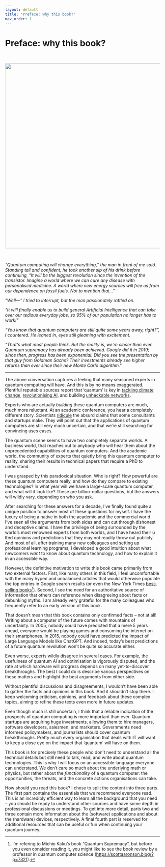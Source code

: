 ```yaml
---
layout: default
title: "Preface: why this book?"
nav_order: 1
---
```


# Preface: why this book?

&nbsp;

<img src=" {{ site.baseurl }}/media/image1.png"
style="width:6.26737in" />

&nbsp;

*“Quantum computing will change everything,” the man in front of me
said. Standing tall and confident, he took another sip of his drink
before continuing, “It will be the biggest revolution since the
invention of the transistor. Imagine a world where we can cure any
disease with personalised medicine. A world where new energy sources
will free us from our dependence on fossil fuels. Not to mention that…”*

*"Well—" I tried to interrupt, but the man passionately rattled on.*

*"It will finally enable us to build general Artificial Intelligence
that can take over our tedious everyday jobs, so 95% of our population
no longer has to work!"*

*“You know that quantum computers are still quite some years away,
right?”, I countered. He leaned in, eyes still gleaming with
excitement.*

*“That's what most people think. But the reality is, we're closer than
ever. Quantum supremacy has already been achieved. Google did it in
2019; since then, progress has been exponential. Did you see the
presentation by that guy from Goldman Sachs? Their investments already
see higher returns than ever since their new Monte Carlo algorithm."*

----

The above conversation captures a feeling that many seasoned experts in
quantum computing will have. And this is by no means exaggerated.
Plentiful reputable sources report that ‘quantum’ is key in [tackling
climate
change](https://www.mckinsey.com/capabilities/mckinsey-digital/our-insights/quantum-computing-just-might-save-the-planet),
[revolutionising
AI](https://www.forbes.com/sites/forbestechcouncil/2024/05/02/six-ground-breaking-industries-quantum-computing-is-projected-to-revolutionize/),
and building [unhackable
networks](https://www.newscientist.com/article/2368353-an-unhackable-quantum-internet-is-being-built-in-new-york-city/).

Experts who are actually *building* these quantum computers are much,
much more reluctant. At an academic conference, you hear a completely
different story. Scientists
[ridicule](https://twitter.com/DulwichQuantum) the absurd claims that
some consultants and startups make. They will point out that the
applications of quantum computers are still very much uncertain, and
that we’re still searching for convincing uses cases.

The quantum scene seems to have two completely separate worlds. A
business world, that reaches out to anybody who will hear them about the
unprecedented capabilities of quantum computers. And the academic world,
the community of experts that quietly bring this quantum computer to
reality, sharing their results in technical papers that require a PhD to
understand.

I was grasped by this paradoxical situation. Who is right? How powerful
are these quantum computers really, and how do they compare to existing
technologies? In what year will we have a large-scale quantum computer,
and what will it look like? These are billion-dollar questions, but the
answers will wildly vary, depending on who you ask.

After searching for these answers for a decade, I’ve finally found quite
a unique position to answer most of these questions for myself. I have
the luxury of being a native in both the academic and the commercial
world. I’ve seen all the arguments from both sides and can cut through
dishonest and deceptive claims. I have the privilege of being surrounded
by the world’s most renowned experts from both worlds, and I have heard
their u lted opinions and predictions that they may not readily throw
out publicly. And most of all, after training many new colleagues and
setting up professional learning programs, I developed a good intuition
about what newcomers *want* to know about quantum technology, and how to
explain it in an accessible way.

However, the definitive motivation to write this book came primarily
from two external factors. First, like many others in this field, I feel
uncomfortable with the many hyped and unbalanced articles that would
otherwise populate the top entries in Google search results (or even the
New York Times [best-selling
books](https://en.wikipedia.org/wiki/Quantum_Supremacy)[^1]). Second, I
see the need for an authoritative source of information that others can
reference when disagreeing about facts or debunking myths. I am already
very grateful for the many colleagues who frequently refer to an early
version of this book.

That doesn’t mean that this book contains only confirmed facts – not at
all! Writing about a computer of the future comes with mountains of
uncertainty. In 2005, nobody could have predicted that a mere 5 years
ahead, everyone would be playing games and consuming the internet on
their smartphones. In 2015, nobody could have predicted the impact of
Large Language Models like ChatGPT. And indeed, today’s best predictions
of a future quantum revolution won’t be quite so accurate either.

Even worse, experts wildly disagree in several cases. For example, the
usefulness of quantum AI and optimisation is vigorously disputed, and
the rate at which hardware will progress depends on many yet-to-discover
breakthroughs. The best I could do is describe various perspectives on
these matters and highlight the best arguments from either side.

Without plentiful discussions and disagreements, I wouldn’t have been
able to gather the facts and opinions in this book. And it shouldn’t
stop there. I keep welcoming criticism, opinions, and feedback about
these complex topics, aiming to refine these texts even more in future
updates.

Even though much is still uncertain, I think that a reliable indication
of the prospects of quantum computing is more important than ever.
Quantum startups are acquiring huge investments, allowing them to hire
managers, software developers, salesmen, and marketers. Governments need
informed policymakers, and journalists should cover quantum
breakthroughs. Pretty much every organisation that deals with IT will
want to keep a close eye on the impact that ‘quantum’ will have on them.

This book is for precisely these people who don’t need to understand all
the technical details but still need to talk, read, and write about
quantum technologies. This is why I will focus on an accessible language
everyone can understand. We don’t care so much about the underlying math
or physics, but rather about the *functionality* of a quantum computer:
the opportunities, the threats, and the concrete actions organisations
can take.

How should you read this book? I chose to split the content into three
parts. The first part contains the essentials that we recommend everyone
read. This is an incredibly efficient way to learn all the background
that you need – you should be ready to understand other sources and have
some depth in professional discussions or meetings. To get into more
detail, parts two and three contain more information about the
(software) applications and about the (hardware) devices, respectively.
A final fourth part is reserved for additional resources that can be
useful or fun when continuing your quantum journey.

[^1]: I’m refering to Michio Kaku’s book “Quantum Supremacy”, but before
    you even consider reading it, you might like to see the book review
    by a professor in quantum computer science
    (<https://scottaaronson.blog/?p=7321>).

